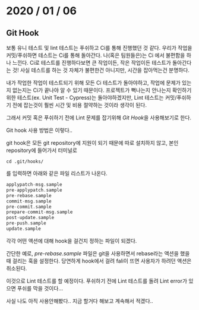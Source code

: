 # 2020 / 01 / 06

## Git Hook

보통 유니 테스트 및 lint 테스트는 푸쉬하고 Ci를 통해 진행했던 것 같다.
우리가 작업을 커밋/푸쉬하면 테스트는 Ci를 통해 돌아간다.
나(혹은 팀원들은)는 Ci 에서 불편함을 하나 느낀다. 
Ci로 테스트를 진행하다보면 큰 작업이든, 작은 작업이든 테스트가 돌아간다는 것!
사실 테스트를 하는 것 자체가 불편한건 아니지만, 시간을 잡아먹는건 분명하다.

내가 작업한 작업이 테스트되기 위해 모든 Ci 테스트가 돌아야하고, 작업에 문제가 있는지 없는지는 Ci가 끝나야 알 수 있기 때문이다.
프로젝트가 뻑나는지 안나는지 확인하기 위한 테스트(ex. Unit Test - Cypress)는 돌아야하겠지만,
Lint 테스트는 커밋/푸쉬하기 전에 잡는것이 훨씬 시간 및 비용 절약하는 것이라 생각이 된다.

그래서 커밋 혹은 푸쉬하기 전에 Lint 문제를 잡기위해 *Git Hook*을 사용해보기로 한다.

Git hook 사용 방법은 이렇다..

git hook은 모든 git repository에 지원이 되기 때문에 따로 설치하지 않고, 본인 repository에 들어가서 터미널로
```
cd .git/hooks/
```
를 입력하면 아래와 같은 파일 리스트가 나온다.

```cpp
applypatch-msg.sample
pre-applypatch.sample
pre-rebase.sample
commit-msg.sample
pre-commit.sample
prepare-commit-msg.sample
post-update.sample
pre-push.sample
update.sample
```
각각 어떤 액션에 대해 hook을 걸건지 정하는 파일이 되겠다.

간단한 예로, 
*pre-rebase.sample* 파일은 git을 사용하면서 rebase라는 액션을 했을때 걸리는 훅을 설정한다.
당연하게 hook에서 걸려 fali이 뜨면 사용자가 하려던 액션은 취소된다.

이것으로 Lint 테스트를 할 예정이다.
푸쉬하기 전에 Lint 테스트를 돌려 Lint error가 있으면 푸쉬를 막을 것이다...

사실 나도 아직 사용안해봤다.. 지금 할거다
해보고 계속해서 적겠다..
